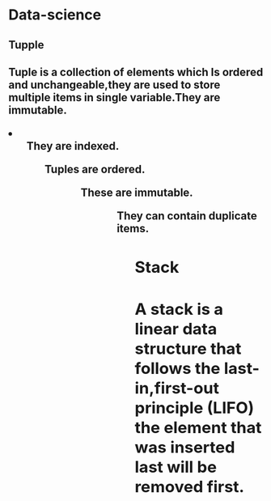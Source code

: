 
<h1> Data-science<h2>
<h2>Tupple<h2>
<p>Tuple is a collection of elements which
Is ordered and unchangeable,they are used to store multiple items in single variable.They are immutable.<p>
<li>
<ol>They are indexed.
<ol>Tuples are ordered.<ol>
<ol>These are immutable.<ol>
<ol>They can contain duplicate items.<ol>

<h2>Stack<h2>
<p>A stack is a linear data structure that follows the last-in,first-out principle (LIFO)
 the element that was inserted last will be removed first.<P>


